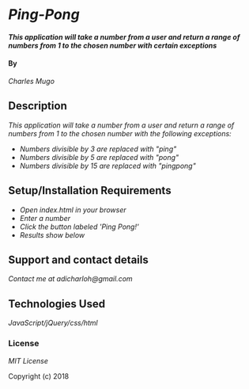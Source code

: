 # _Ping-Pong_

#### _This application will take a number from a user and return a range of numbers from 1 to the chosen number with certain exceptions_

#### By

_Charles Mugo_

## Description

_This application will take a number from a user and return a range of numbers from 1 to the chosen number with the following exceptions:_

* _Numbers divisible by 3 are replaced with "ping"_
* _Numbers divisible by 5 are replaced with "pong"_
* _Numbers divisible by 15 are replaced with "pingpong"_

## Setup/Installation Requirements

* _Open index.html in your browser_
* _Enter a number_
* _Click the button labeled 'Ping Pong!'_
* _Results show below_

## Support and contact details

_Contact me  at adicharloh@gmail.com_

## Technologies Used

_JavaScript/jQuery/css/html_

### License

*_MIT License_*

Copyright (c) 2018
